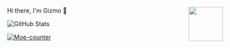 <p>
  <img src="https://assets.liuli.lol/file/lumina-moe/icons/icon.png" width="80" height="80" align="right">
  <p>Hi there, I'm Gizmo 👋</p>
</p>

![GitHub Stats](https://github-stats.liuli.lol/api?username=GizmoOAO&show_icons=true&include_all_commits=true&count_private=true&theme=vue)

[![Moe-counter](https://moe-counter-vercel.vercel.app/get/@gizmo.github?theme=rule34)](https://github.com/GizmoOAO/moe-counter-vercel)
